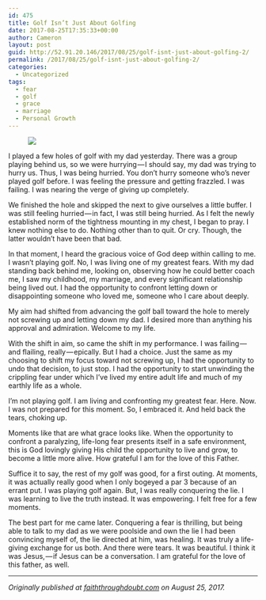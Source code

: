 ```yaml
---
id: 475
title: Golf Isn’t Just About Golfing
date: 2017-08-25T17:35:33+00:00
author: Cameron
layout: post
guid: http://52.91.20.146/2017/08/25/golf-isnt-just-about-golfing-2/
permalink: /2017/08/25/golf-isnt-just-about-golfing-2/
categories:
  - Uncategorized
tags:
  - fear
  - golf
  - grace
  - marriage
  - Personal Growth
---
```

<figure> 

<img src="https://faiththroughdoubt.files.wordpress.com/2017/08/10c10-12h8noy0gyetncgpc3bwy7a.jpeg?w=525" data-recalc-dims="1" />
  
</figure> 

I played a few holes of golf with my dad yesterday. There was a group playing behind us, so we were hurrying — I should say, my dad was trying to hurry us. Thus, I was being hurried. You don’t hurry someone who’s never played golf before. I was feeling the pressure and getting frazzled. I was failing. I was nearing the verge of giving up completely.

We finished the hole and skipped the next to give ourselves a little buffer. I was still feeling hurried — in fact, I was still being hurried. As I felt the newly established norm of the tightness mounting in my chest, I began to pray. I knew nothing else to do. Nothing other than to quit. Or cry. Though, the latter wouldn’t have been that bad.

In that moment, I heard the gracious voice of God deep within calling to me. I wasn’t playing golf. No, I was living one of my greatest fears. With my dad standing back behind me, looking on, observing how he could better coach me, I saw my childhood, my marriage, and every significant relationship being lived out. I had the opportunity to confront letting down or disappointing someone who loved me, someone who I care about deeply.

My aim had shifted from advancing the golf ball toward the hole to merely not screwing up and letting down my dad. I desired more than anything his approval and admiration. Welcome to my life.

With the shift in aim, so came the shift in my performance. I was failing — and flailing, really — epically. But I had a choice. Just the same as my choosing to shift my focus toward not screwing up, I had the opportunity to undo that decision, to just stop. I had the opportunity to start unwinding the crippling fear under which I’ve lived my entire adult life and much of my earthly life as a whole.

I’m not playing golf. I am living and confronting my greatest fear. Here. Now. I was not prepared for this moment. So, I embraced it. And held back the tears, choking up.

Moments like that are what grace looks like. When the opportunity to confront a paralyzing, life-long fear presents itself in a safe environment, this is God lovingly giving His child the opportunity to live and grow, to become a little more alive. How grateful I am for the love of this Father.

Suffice it to say, the rest of my golf was good, for a first outing. At moments, it was actually really good when I only bogeyed a par 3 because of an errant put. I was playing golf again. But, I was really conquering the lie. I was learning to live the truth instead. It was empowering. I felt free for a few moments.

The best part for me came later. Conquering a fear is thrilling, but being able to talk to my dad as we were poolside and own the lie I had been convincing myself of, the lie directed at him, was healing. It was truly a life-giving exchange for us both. And there were tears. It was beautiful. I think it was Jesus, — if Jesus can be a conversation. I am grateful for the love of this father, as well.

* * *

_Originally published at_ <a href="http://faiththroughdoubt.com/golf-isnt-just-golfing/" target="_blank"><em>faiththroughdoubt.com</em></a> _on August 25, 2017._